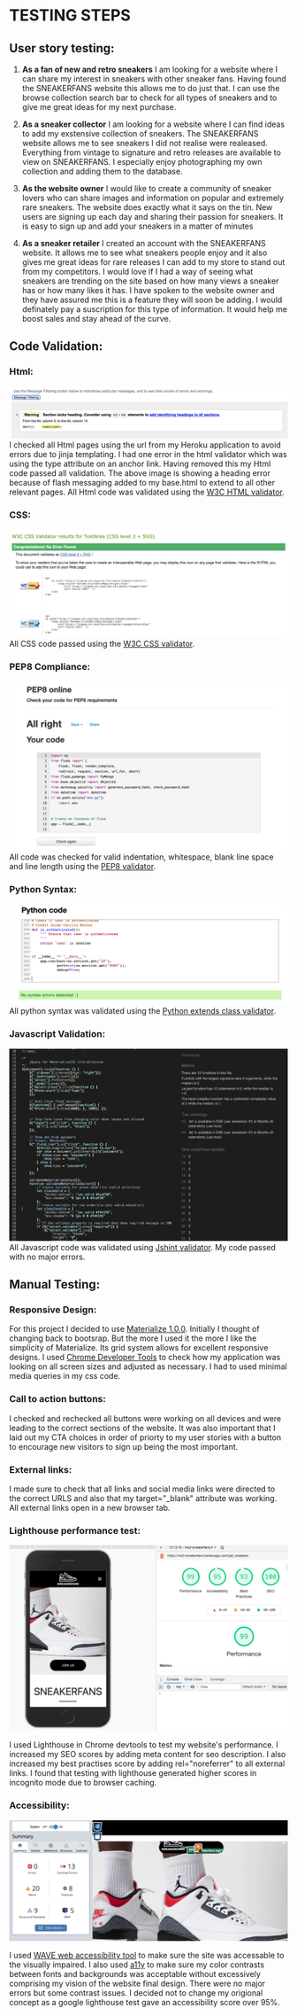 # TESTING STEPS

## User story testing:
1. **As a fan of new and retro sneakers** I am looking for a website where I can share my interest in sneakers with other sneaker fans. Having found the SNEAKERFANS website this allows me to do just that. I can use the browse collection search bar to check for all types of sneakers and to give me great ideas for my next purchase.

2. **As a sneaker collector** I am looking for a website where I can find ideas to add my exstensive collection of sneakers. The SNEAKERFANS website allows me to see sneakers I did not realise were realeased. Everything from vintage to signature and retro releases are available to view on SNEAKERFANS. I especially enjoy photographing my own collection and adding them to the database.

3. **As the website owner** I would like to create a community of sneaker lovers who can share images and information on popular and extremely rare sneakers. The website does exactly what it says on the tin. New users are signing up each day and sharing their passion for sneakers. It is easy to sign up and add your sneakers in a matter of minutes

4. **As a sneaker retailer** I created an account with the SNEAKERFANS website. It allows me to see what sneakers people enjoy and it also gives me great ideas for rare releases I can add to my store to stand out from my competitors. I would love if I had a way of seeing what sneakers are trending on the site based on how many views a sneaker has or how many likes it has. I have spoken to the website owner and they have assured me this is a feature they will soon be adding. I would definately pay a suscription for this type of information. It would help me boost sales and stay ahead of the curve.

## Code Validation:

### **Html**:

![Html validation](wireframes/html-validate.png)
I checked all Html pages using the url from my Heroku application to avoid errors due to jinja templating. I had one error in the html validator which was using the type attribute on an anchor link. Having removed this my Html code passed all validation. The above image is showing a heading error because of flash messaging added to my base.html to extend to all other relevant pages. All Html code was validated using the [W3C HTML validator](https://validator.w3.org/).

### **CSS**:

![CSS validation](wireframes/css-validate.png)
All CSS code passed using the [W3C CSS validator](https://jigsaw.w3.org/css-validator/).

### **PEP8 Compliance**:

![PEP8 validation](wireframes/pep8.png)
All code was checked for valid indentation, whitespace, blank line space and line length using 
the [PEP8 validator](http://pep8online.com/).

### **Python Syntax**:

![Python syntax validation](wireframes/extends-class.png)
All python syntax was validated using the [Python extends class validator](https://extendsclass.com/python-tester.html).

### **Javascript Validation**:

![Javascript validation](wireframes/jshint.png)
All Javascript code was validated using [Jshint validator](https://jshint.com/). My code passed with no major errors.

## Manual Testing:

### Responsive Design: 
For this project I decided to use [Materialize 1.0.0](https://materializecss.com/). Initially I thought of changing back to bootsrap. But the more I used it the more I like the simplicity of Materialize. Its grid system allows for excellent responsive designs. I used [Chrome Developer Tools](https://developers.google.com/web/tools/chrome-devtools) to check how my application was looking on all screen sizes and adjusted as necessary. I had to used minimal media queries in my css code.

### Call to action buttons:
I checked and rechecked all buttons were working on all devices and were leading to the correct sections of the website. It was also important that I laid out 
my CTA choices in order of priorty to my user stories with a button to encourage new visitors to sign up being the most important.

### External links:
I made sure to check that all links and social media links were directed to the correct URLS and also that my target="_blank" attribute was working. 
All external links open in a new browser tab.

### Lighthouse performance test:
![Lighhouse test](wireframes/lighthouse.png)

I used Lighthouse in Chrome devtools to test my website's performance.
I increased my SEO scores by adding meta content for seo description.
I also increased my best practises score by adding rel="noreferrer" to all external links.
I found that testing with lighthouse generated higher scores in incognito mode due to browser caching.

### Accessibility:

![Accessiblity test](wireframes/wave.png)

I used [WAVE web accessibility tool](https://wave.webaim.org/) to make sure the site was accessable to the visually impaired. I also used [a11y](https://color.a11y.com/) to make sure my color contrasts between fonts and backgrounds was acceptable without excessively comprising my vision of the website final design. There were no major errors but some contrast issues. I decided not to change my origional concept as a google lighthouse test gave an accessibility score over 95%.
